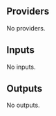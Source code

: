 <!-- This README is autogenerated, any changes made will be overwritten on the next merge -->
<!-- BEGIN_TF_DOCS -->


## Providers

No providers.

## Inputs

No inputs.

## Outputs

No outputs.
<!-- END_TF_DOCS -->